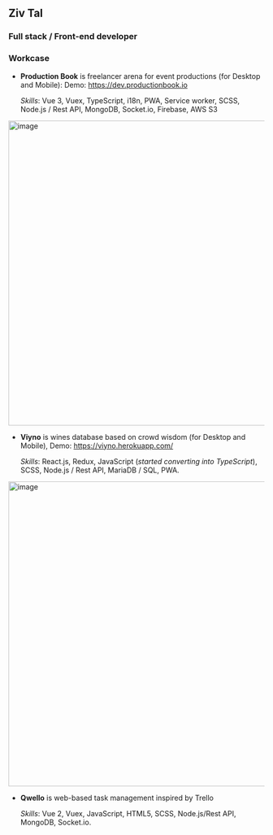 ## Ziv Tal
### Full stack / Front-end developer

### Workcase
- **Production Book** is freelancer arena for event productions (for Desktop and Mobile): Demo: https://dev.productionbook.io

  *Skills*: Vue 3, Vuex, TypeScript, i18n, PWA, Service worker, SCSS, Node.js / Rest API, MongoDB, Socket.io, Firebase, AWS S3

<img width="600" alt="image" src="https://github.com/zivtal/zivtal/assets/31586269/bf3e51f5-4f8a-49f2-b721-8dd63a953557">

- **Viyno** is wines database based on crowd wisdom (for Desktop and Mobile), Demo: https://viyno.herokuapp.com/ 

  *Skills*: React.js, Redux, JavaScript (*started converting into TypeScript*), SCSS, Node.js / Rest API, MariaDB / SQL, PWA.

<img width="600" alt="image" src="https://github.com/zivtal/zivtal/assets/31586269/6d9932e7-03e0-4674-8793-00e936d6fb9b">

- **Qwello** is web-based task management inspired by Trello

  *Skills*: Vue 2, Vuex, JavaScript, HTML5, SCSS, Node.js/Rest API, MongoDB, Socket.io.

